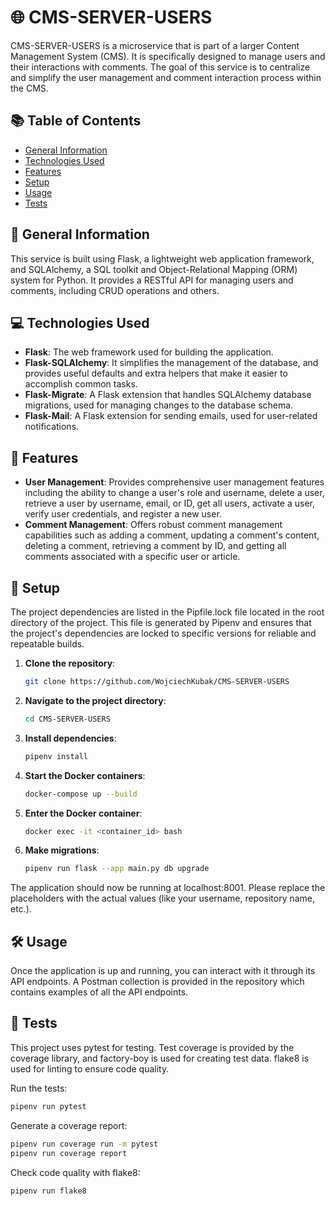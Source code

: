 # 🌐 CMS-SERVER-USERS

CMS-SERVER-USERS is a microservice that is part of a larger Content Management System (CMS). It is specifically designed to manage users and their interactions with comments. The goal of this service is to centralize and simplify the user management and comment interaction process within the CMS.

## 📚 Table of Contents

- [General Information](#-general-information)
- [Technologies Used](#-technologies-used)
- [Features](#-features)
- [Setup](#-setup)
- [Usage](#-usage)
- [Tests](#-tests)

## 📝 General Information

This service is built using Flask, a lightweight web application framework, and SQLAlchemy, a SQL toolkit and Object-Relational Mapping (ORM) system for Python. It provides a RESTful API for managing users and comments, including CRUD operations and others.

## 💻 Technologies Used

- **Flask**: The web framework used for building the application.
- **Flask-SQLAlchemy**: It simplifies the management of the database, and provides useful defaults and extra helpers that make it easier to accomplish common tasks.
- **Flask-Migrate**: A Flask extension that handles SQLAlchemy database migrations, used for managing changes to the database schema.
- **Flask-Mail**: A Flask extension for sending emails, used for user-related notifications.

## 🌟 Features

- **User Management**: Provides comprehensive user management features including the ability to change a user's role and username, delete a user, retrieve a user by username, email, or ID, get all users, activate a user, verify user credentials, and register a new user.
- **Comment Management**: Offers robust comment management capabilities such as adding a comment, updating a comment's content, deleting a comment, retrieving a comment by ID, and getting all comments associated with a specific user or article.

## 🚀 Setup

The project dependencies are listed in the Pipfile.lock file located in the root directory of the project. This file is generated by Pipenv and ensures that the project's dependencies are locked to specific versions for reliable and repeatable builds.

1. **Clone the repository**:

   ```bash
   git clone https://github.com/WojciechKubak/CMS-SERVER-USERS
   ```

2. **Navigate to the project directory**:

   ```bash
   cd CMS-SERVER-USERS
   ```

3. **Install dependencies**:

   ```bash
   pipenv install
   ```

4. **Start the Docker containers**:

   ```bash
   docker-compose up --build
   ```

5. **Enter the Docker container**:

   ```bash
   docker exec -it <container_id> bash
   ```

6. **Make migrations**:

   ```bash
   pipenv run flask --app main.py db upgrade
   ```

The application should now be running at localhost:8001.
Please replace the placeholders with the actual values (like your username, repository name, etc.).

## 🛠️ Usage

Once the application is up and running, you can interact with it through its API endpoints. A Postman collection is provided in the repository which contains examples of all the API endpoints.

## 🧪 Tests

This project uses pytest for testing. Test coverage is provided by the coverage library, and factory-boy is used for creating test data. flake8 is used for linting to ensure code quality.

Run the tests:

```bash
pipenv run pytest
```

Generate a coverage report:

```bash
pipenv run coverage run -m pytest
pipenv run coverage report
```

Check code quality with flake8:

```bash
pipenv run flake8
```
